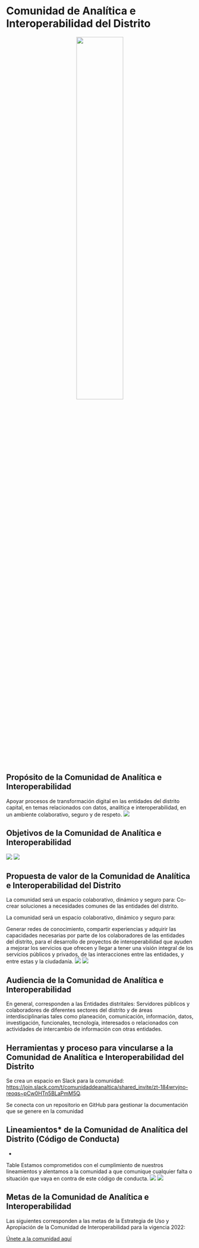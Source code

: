 # Comunidad de Analítica e Interoperabilidad del Distrito
<div style="text-align:center">
    <img src='imagenes/logo-bogota.jpg' style="width:50%;" />
</div>

## Propósito de la Comunidad de Analítica e Interoperabilidad
Apoyar procesos de transformación digital en las entidades del distrito capital, en temas relacionados con datos, analítica e interoperabilidad, en un ambiente colaborativo, seguro y de respeto.
<img src='imagenes/proposito-comunidad.png' />

## Objetivos de la Comunidad de Analítica e Interoperabilidad
<img src='imagenes/objetivo-comunidad-1.png' />
<img src='imagenes/objetivo-comunidad-2.png' />

## Propuesta de valor de la Comunidad de Analítica e Interoperabilidad del Distrito
La comunidad será un espacio colaborativo, dinámico y seguro para:
Co-crear soluciones a necesidades comunes de las entidades del distrito.

La comunidad será un espacio colaborativo, dinámico y seguro para:

Generar redes de conocimiento, compartir experiencias y adquirir las capacidades necesarias por parte de los colaboradores de las entidades del distrito, para el desarrollo de proyectos de interoperabilidad que ayuden a mejorar los servicios que ofrecen y llegar a tener una visión integral de los servicios públicos y privados, de las interacciones entre las entidades, y entre estas y la ciudadanía.
<img src='imagenes/valor-1.png' />
<img src='imagenes/valor-2.png' />

## Audiencia de la Comunidad de Analítica e Interoperabilidad
En general, corresponden a las Entidades distritales: Servidores públicos y colaboradores de diferentes sectores del distrito y de áreas interdisciplinarias tales como planeación, comunicación, información, datos, investigación, funcionales, tecnología, interesados o relacionados con actividades de intercambio de información con otras entidades.
## Herramientas y proceso para vincularse a la Comunidad de Analítica e Interoperabilidad del Distrito 
Se crea un espacio en Slack para la comunidad:
https://join.slack.com/t/comunidaddeanaltica/shared_invite/zt-184wrvjno-reoqs~pCw0HTn5BLaPmM5Q.

Se conecta con un repositorio en GitHub para gestionar la documentación que se genere en la comunidad

## Lineamientos* de la Comunidad de Analítica del Distrito (Código de Conducta)
-
Table
Estamos comprometidos con el cumplimiento de nuestros lineamientos y alentamos a la comunidad a que comunique cualquier falta o situación que vaya en contra de este código de conducta.
<img src='imagenes/lineamientos-1.png' />
<img src='imagenes/lineamientos-2.png' />

## Metas de la Comunidad de Analítica e Interoperabilidad 
Las siguientes corresponden a las metas de la Estrategia de Uso y Apropiación de la Comunidad de Interoperabilidad para la vigencia 2022:

[Únete a la comunidad aquí](https://join.slack.com/t/comunidaddeanaltica/shared_invite/zt-184wrvjno-reoqs~pCw0HTn5BLaPmM5Q)